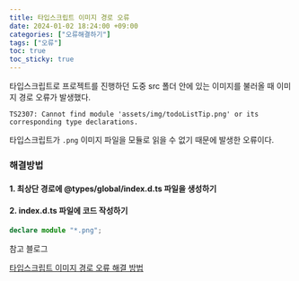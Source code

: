 ```yaml
---
title: 타입스크립트 이미지 경로 오류
date: 2024-01-02 18:24:00 +09:00
categories: ["오류해결하기"]
tags: ["오류"]
toc: true
toc_sticky: true
---
```


타입스크립트로 프로젝트를 진행하던 도중 src 폴더 안에 있는 이미지를 불러올 때 이미지 경로 오류가 발생했다.

```
TS2307: Cannot find module 'assets/img/todoListTip.png' or its corresponding type declarations.
```

타입스크립트가 `.png` 이미지 파일을 모듈로 읽을 수 없기 때문에 발생한 오류이다.

### 해결방법

#### 1. 최상단 경로에 @types/global/index.d.ts 파일을 생성하기

#### 2. index.d.ts 파일에 코드 작성하기

```ts
declare module "*.png";
```

참고 블로그

[타입스크립트 이미지 경로 오류 해결 방법](https://velog.io/@gabdol/%ED%83%80%EC%9E%85%EC%8A%A4%ED%81%AC%EB%A6%BD%ED%8A%B8-%EC%9D%B4%EB%AF%B8%EC%A7%80-%EA%B2%BD%EB%A1%9C-%EC%98%A4%EB%A5%98-%ED%95%B4%EA%B2%B0-%EB%B0%A9%EB%B2%95)
